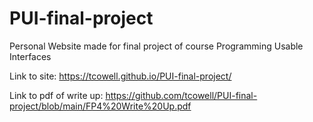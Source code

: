 # PUI-final-project
Personal Website made for final project of course Programming Usable Interfaces

Link to site: https://tcowell.github.io/PUI-final-project/

Link to pdf of write up: https://github.com/tcowell/PUI-final-project/blob/main/FP4%20Write%20Up.pdf

